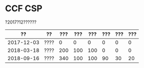 # CCF CSP

?2017?12??????


| ??       | ??     | ??? | ??? | ??? | ??? | ??? | ??? |
| ---------- | -------- | ------ | ------ | ------ | ------ | ------ | ------ |
| 2017-12-03 | ???? | 0      | 0      | 0      | 0      | 0      | 0      |
| 2018-03-18 | ???? | 200    | 100    | 100    | 0      | 0      | 0      |
| 2018-09-16 | ???? | 340    | 100    | 100    | 90     | 30     | 20     |
